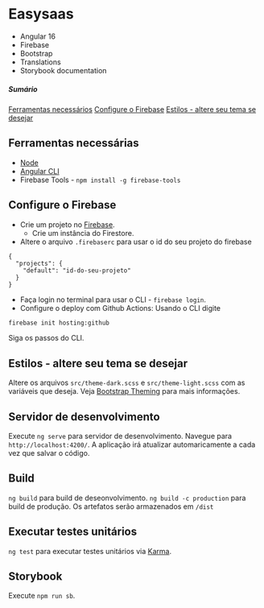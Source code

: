 # Easysaas

- Angular 16
- Firebase
- Bootstrap
- Translations
- Storybook documentation

##### Sumário

[Ferramentas necessários](#ferramentas-necessárias)
[Configure o Firebase](#configure-o-firebase)
[Estilos - altere seu tema se desejar](#estilos---altere-seu-tema-se-desejar)

## Ferramentas necessárias
- [Node](https://nodejs.org/en)
- [Angular CLI](https://angular.io/cli)
- Firebase Tools - `npm install -g firebase-tools`

## Configure o Firebase

- Crie um projeto no [Firebase](https://console.firebase.google.com).
   - Crie um instância do Firestore.
- Altere o arquivo `.firebaserc` para usar o id do seu projeto do firebase
```
{
  "projects": {
    "default": "id-do-seu-projeto"
  }
}

```

- Faça login no terminal para usar o CLI - `firebase login`.
- Configure o deploy com Github Actions:
Usando o CLI digite
```sh
firebase init hosting:github
```
Siga os passos do CLI.

## Estilos - altere seu tema se desejar

Altere os arquivos `src/theme-dark.scss` e `src/theme-light.scss` com as variáveis que deseja.
Veja [Bootstrap Theming](https://getbootstrap.com/docs/4.0/getting-started/theming/) para mais informações.

## Servidor de desenvolvimento

Execute `ng serve` para servidor de desenvolvimento. Navegue para `http://localhost:4200/`. A aplicação irá atualizar automaricamente a cada vez que salvar o código.

## Build

`ng build` para build de deseonvolvimento.
`ng build -c production` para build de produção.
Os artefatos serão armazenados em `/dist`

## Executar testes unitários

`ng test` para executar testes unitários via [Karma](https://karma-runner.github.io).

## Storybook
Execute `npm run sb`.